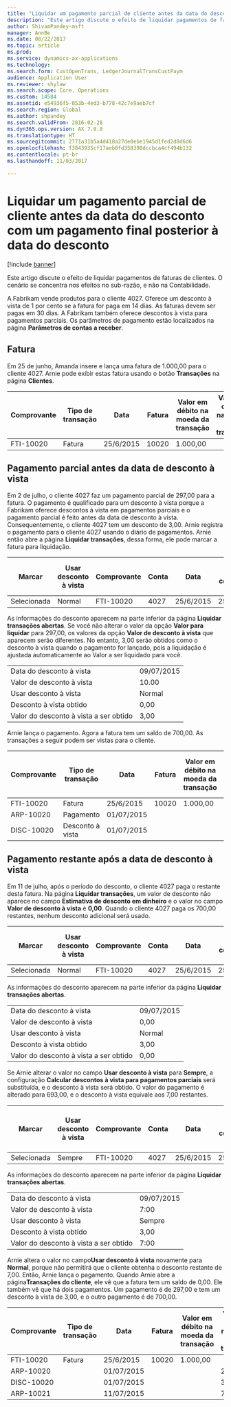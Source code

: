 ```yaml
---
title: "Liquidar um pagamento parcial de cliente antes da data do desconto com um pagamento final posterior à data do desconto"
description: "Este artigo discute o efeito de liquidar pagamentos de faturas de clientes. O cenário se concentra nos efeitos no sub-razão, e não na Contabilidade."
author: ShivamPandey-msft
manager: AnnBe
ms.date: 08/22/2017
ms.topic: article
ms.prod: 
ms.service: dynamics-ax-applications
ms.technology: 
ms.search.form: CustOpenTrans, LedgerJournalTransCustPaym
audience: Application User
ms.reviewer: shylaw
ms.search.scope: Core, Operations
ms.custom: 14584
ms.assetid: e54936f5-053b-4ed3-b778-42c7e9aeb7cf
ms.search.region: Global
ms.author: shpandey
ms.search.validFrom: 2016-02-28
ms.dyn365.ops.version: AX 7.0.0
ms.translationtype: HT
ms.sourcegitcommit: 2771a31b5a4d418a27de0ebe1945d1fed2d8d6d6
ms.openlocfilehash: f3843935cf17aeb0fd358398dccbca4cf494b132
ms.contentlocale: pt-br
ms.lasthandoff: 11/03/2017

---
```


# <a name="settle-a-partial-customer-payment-before-the-discount-date-with-a-final-payment-after-the-discount-date"></a>Liquidar um pagamento parcial de cliente antes da data do desconto com um pagamento final posterior à data do desconto

[!include [banner](../includes/banner.md)]

Este artigo discute o efeito de liquidar pagamentos de faturas de clientes. O cenário se concentra nos efeitos no sub-razão, e não na Contabilidade.

A Fabrikam vende produtos para o cliente 4027. Oferece um desconto à vista de 1 por cento se a fatura for paga em 14 dias. As faturas devem ser pagas em 30 dias. A Fabrikam também oferece descontos à vista para pagamentos parciais. Os parâmetros de pagamento estão localizados na página **Parâmetros de contas a receber**.

## <a name="invoice"></a>Fatura
Em 25 de junho, Amanda insere e lança uma fatura de 1.000,00 para o cliente 4027. Arnie pode exibir estas fatura usando o botão **Transações** na página **Clientes**.

| Comprovante   | Tipo de transação | Data      | Fatura | Valor em débito na moeda da transação | Valor em crédito na moeda da transação | Saldo  | Moeda |
|-----------|------------------|-----------|---------|--------------------------------------|---------------------------------------|----------|----------|
| FTI-10020 | Fatura          | 25/6/2015 | 10020   | 1.000,00                             |                                       | 1.000,00 | USD      |

## <a name="partial-payment-before-the-cash-discount-date"></a>Pagamento parcial antes da data de desconto à vista
Em 2 de julho, o cliente 4027 faz um pagamento parcial de 297,00 para a fatura. O pagamento é qualificado para um desconto à vista porque a Fabrikam oferece descontos à vista em pagamentos parciais e o pagamento parcial é feito antes da data de desconto à vista. Consequentemente, o cliente 4027 tem um desconto de 3,00. Arnie registra o pagamento para o cliente 4027 usando o diário de pagamentos. Arnie então abre a página **Liquidar transações**, dessa forma, ele pode marcar a fatura para liquidação.

| Marcar     | Usar desconto à vista | Comprovante   | Conta | Data      | Data de conclusão  | Fatura | Valor em débito na moeda da transação | Moeda | Valor para liquidar |
|----------|-------------------|-----------|---------|-----------|-----------|---------|--------------------------------------|----------|------------------|
| Selecionada | Normal            | FTI-10020 | 4027    | 25/6/2015 | 25/7/2015 | 10020   | 1.000,00                             | USD      | 297.00           |

As informações do desconto aparecem na parte inferior da página **Liquidar transações abertas**. Se você não alterar o valor da opção **Valor para liquidar** para 297,00, os valores da opção **Valor de desconto à vista** que aparecem serão diferentes. No entanto, 3,00 serão obtidos como o desconto à vista quando o pagamento for lançado, pois a liquidação é ajustada automaticamente ao Valor a ser liquidado para você.

|                              |           |
|------------------------------|-----------|
| Data do desconto à vista           | 09/07/2015 |
| Valor de desconto à vista         | 10.00     |
| Usar desconto à vista            | Normal    |
| Desconto à vista obtido          | 0,00      |
| Valor do desconto à vista a ser obtido | 3,00      |

Arnie lança o pagamento. Agora a fatura tem um saldo de 700,00. As transações a seguir podem ser vistas para o cliente.

| Comprovante    | Tipo de transação | Data      | Fatura | Valor em débito na moeda da transação | Valor em crédito na moeda da transação | Saldo | Moeda |
|------------|------------------|-----------|---------|--------------------------------------|---------------------------------------|---------|----------|
| FTI-10020  | Fatura          | 25/6/2015 | 10020   | 1.000,00                             |                                       | 700.00  | USD      |
| ARP-10020  |  Pagamento         | 01/07/2015  |         |                                      | 297.00                                | 0,00    | USD      |
| DISC-10020 |  Desconto à vista   | 01/07/2015  |         |                                      | 3,00                                  | 0,00    | USD      |

## <a name="remaining-payment-after-the-cash-discount-date"></a>Pagamento restante após a data de desconto à vista
Em 11 de julho, após o período do desconto, o cliente 4027 paga o restante desta fatura. Na página **Liquidar transações**, um valor de desconto não aparece no campo **Estimativa de desconto em dinheiro** e o valor no campo **Valor de desconto à vista** é **0,00**. Quando o cliente 4027 paga os 700,00 restantes, nenhum desconto adicional será usado.

| Marcar     | Usar desconto à vista | Comprovante   | Conta | Data      | Data de conclusão  | Fatura | Valor em débito na moeda da transação | Moeda | Valor para liquidar |
|----------|-------------------|-----------|---------|-----------|-----------|---------|--------------------------------------|----------|------------------|
| Selecionada | Normal            | FTI-10020 | 4027    | 25/6/2015 | 25/7/2015 | 10020   | 700.00                               | USD      | 700.00           |

As informações do desconto aparecem na parte inferior da página **Liquidar transações abertas**.

|                              |           |
|------------------------------|-----------|
| Data do desconto à vista           | 09/07/2015 |
| Valor de desconto à vista         | 0,00      |
| Usar desconto à vista            | Normal    |
| Desconto à vista obtido          | 3,00      |
| Valor do desconto à vista a ser obtido | 0,00      |

Se Arnie alterar o valor no campo **Usar desconto à vista** para **Sempre**, a configuração **Calcular descontos à vista para pagamentos parciais** será substituída, e o desconto à vista será obtido. O valor do pagamento é alterado para 693,00, e o desconto à vista equivale aos 7,00 restantes.

| Marcar     | Usar desconto à vista | Comprovante   | Conta | Data      | Data de conclusão  | Fatura | Valor em débito na moeda da transação | Valor em crédito na moeda da transação | Moeda | Valor para liquidar |
|----------|-------------------|-----------|---------|-----------|-----------|---------|--------------------------------------|---------------------------------------|----------|------------------|
| Selecionada | Sempre            | FTI-10020 | 4027    | 25/6/2015 | 25/7/2015 | 10020   | 700.00                               |                                       | USD      | 693.00           |

As informações do desconto aparecem na parte inferior da página **Liquidar transações abertas**.

|                              |           |
|------------------------------|-----------|
| Data do desconto à vista           | 09/07/2015 |
| Valor de desconto à vista         | 7:00      |
| Usar desconto à vista            | Sempre    |
| Desconto à vista obtido          | 3,00      |
| Valor do desconto à vista a ser obtido | 7:00      |

Arnie altera o valor no campo**Usar desconto à vista** novamente para **Normal**, porque não permitirá que o cliente obtenha o desconto restante de 7,00. Então, Arnie lança o pagamento. Quando Arnie abre a página**Transações do cliente**, ele vê que a fatura tem um saldo de 0,00. Ele também vê que há dois pagamentos. Um pagamento é de 297,00 e tem um desconto à vista de 3,00, e o outro pagamento é de 700,00.

| Comprovante    | Tipo de transação | Data      | Fatura | Valor em débito na moeda da transação | Valor em crédito na moeda da transação | Saldo | Moeda |
|------------|------------------|-----------|---------|--------------------------------------|---------------------------------------|---------|----------|
| FTI-10020  | Fatura          | 25/6/2015 | 10020   | 1.000,00                             |                                       | 0,00    | USD      |
| ARP-10020  |                  | 01/07/2015  |         |                                      | 297.00                                | 0,00    | USD      |
| DISC-10020 |                  | 01/07/2015  |         |                                      | 3,00                                  | 0,00    | USD      |
| ARP-10021  |                  | 11/07/2015 |         |                                      | 700.00                                | 0,00    | USD      |






